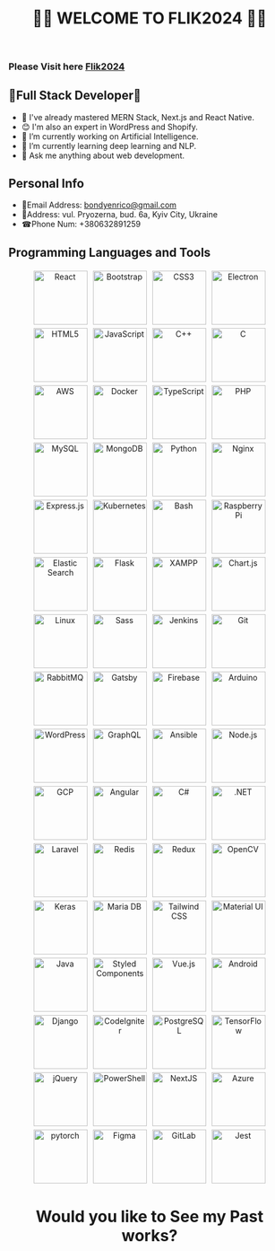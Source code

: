 # <div align="center">👋🎉 WELCOME TO FLIK2024 🎉👋<div>

<br/>

### Please Visit here <a href="https://github.com/Flik2024">Flik2024</a>

## 💎Full Stack Developer💎

- 👀 I've already mastered MERN Stack, Next.js and React Native.
- 😊 I'm also an expert in WordPress and Shopify.
- 💞️ I’m currently working on Artificial Intelligence.
- 🌱 I’m currently learning deep learning and NLP.
- 🔔 Ask me anything about web development.
<!---
Flik2024/Flik2024 is a ✨ special ✨ repository because its `README.md` (this file) appears on your GitHub profile.
You can click the Preview link to take a look at your changes.
--->

## Personal Info

- 📲Email Address: bondyenrico@gmail.com
- 🎪Address: vul. Pryozerna, bud. 6a, Kyiv City, Ukraine
- ☎Phone Num: +380632891259

## Programming Languages and Tools

<div align="center">  
<a href="https://reactjs.org/" target="_blank"><img style="margin: 3px" src="https://profilinator.rishav.dev/skills-assets/react-original-wordmark.svg" alt="React" height="96" /></a>  
<a href="https://getbootstrap.com/docs/3.4/javascript/" target="_blank"><img style="margin: 3px" src="https://profilinator.rishav.dev/skills-assets/bootstrap-plain.svg" alt="Bootstrap" height="96" /></a>  
<a href="https://www.w3schools.com/css/" target="_blank"><img style="margin: 3px" src="https://profilinator.rishav.dev/skills-assets/css3-original-wordmark.svg" alt="CSS3" height="96" /></a>  
<a href="https://www.electronjs.org/" target="_blank"><img style="margin: 3px" src="https://profilinator.rishav.dev/skills-assets/electron-original.svg" alt="Electron" height="96" /></a>  
<a href="https://en.wikipedia.org/wiki/HTML5" target="_blank"><img style="margin: 3px" src="https://profilinator.rishav.dev/skills-assets/html5-original-wordmark.svg" alt="HTML5" height="96" /></a>  
<a href="https://www.javascript.com/" target="_blank"><img style="margin: 3px" src="https://profilinator.rishav.dev/skills-assets/javascript-original.svg" alt="JavaScript" height="96" /></a>  
<a href="https://www.cplusplus.com/" target="_blank"><img style="margin: 3px" src="https://profilinator.rishav.dev/skills-assets/cplusplus-original.svg" alt="C++" height="96" /></a>  
<a href="https://www.cprogramming.com/" target="_blank"><img style="margin: 3px" src="https://profilinator.rishav.dev/skills-assets/c-original.svg" alt="C" height="96" /></a>  
<a href="https://aws.amazon.com/" target="_blank"><img style="margin: 3px" src="https://profilinator.rishav.dev/skills-assets/amazonwebservices-original-wordmark.svg" alt="AWS" height="96" /></a>  
<a href="https://www.docker.com/" target="_blank"><img style="margin: 3px" src="https://profilinator.rishav.dev/skills-assets/docker-original-wordmark.svg" alt="Docker" height="96" /></a>  
<a href="https://www.typescriptlang.org/" target="_blank"><img style="margin: 3px" src="https://profilinator.rishav.dev/skills-assets/typescript-original.svg" alt="TypeScript" height="96" /></a>  
<a href="https://www.php.net/" target="_blank"><img style="margin: 3px" src="https://profilinator.rishav.dev/skills-assets/php-original.svg" alt="PHP" height="96" /></a>  
<a href="https://www.mysql.com/" target="_blank"><img style="margin: 3px" src="https://profilinator.rishav.dev/skills-assets/mysql-original-wordmark.svg" alt="MySQL" height="96" /></a>  
<a href="https://www.mongodb.com/" target="_blank"><img style="margin: 3px" src="https://profilinator.rishav.dev/skills-assets/mongodb-original-wordmark.svg" alt="MongoDB" height="96" /></a>  
<a href="https://www.python.org/" target="_blank"><img style="margin: 3px" src="https://profilinator.rishav.dev/skills-assets/python-original.svg" alt="Python" height="96" /></a>  
<a href="https://www.nginx.com/" target="_blank"><img style="margin: 3px" src="https://profilinator.rishav.dev/skills-assets/nginx-original.svg" alt="Nginx" height="96" /></a>  
<a href="https://expressjs.com/" target="_blank"><img style="margin: 3px" src="https://profilinator.rishav.dev/skills-assets/express-original-wordmark.svg" alt="Express.js" height="96" /></a>  
<a href="https://kubernetes.io/" target="_blank"><img style="margin: 3px" src="https://profilinator.rishav.dev/skills-assets/kubernetes-icon.svg" alt="Kubernetes" height="96" /></a>  
<a href="https://www.gnu.org/software/bash/" target="_blank"><img style="margin: 3px" src="https://profilinator.rishav.dev/skills-assets/gnu_bash-icon.svg" alt="Bash" height="96" /></a>  
<a href="https://www.raspberrypi.org/" target="_blank"><img style="margin: 3px" src="https://profilinator.rishav.dev/skills-assets/raspberrypi.png" alt="Raspberry Pi" height="96" /></a>  
<a href="https://www.elastic.co/" target="_blank"><img style="margin: 3px" src="https://profilinator.rishav.dev/skills-assets/elasticsearch.png" alt="Elastic Search" height="96" /></a>  
<a href="https://flask.palletsprojects.com/" target="_blank"><img style="margin: 3px" src="https://profilinator.rishav.dev/skills-assets/flask.png" alt="Flask" height="96" /></a>  
<a href="https://www.apachefriends.org/" target="_blank"><img style="margin: 3px" src="https://profilinator.rishav.dev/skills-assets/xampp.png" alt="XAMPP" height="96" /></a>  
<a href="https://www.chartjs.org/" target="_blank"><img style="margin: 3px" src="https://profilinator.rishav.dev/skills-assets/logo-title.svg" alt="Chart.js" height="96" /></a>  
<a href="https://www.linux.org/" target="_blank"><img style="margin: 3px" src="https://profilinator.rishav.dev/skills-assets/linux-original.svg" alt="Linux" height="96" /></a>  
<a href="https://sass-lang.com/" target="_blank"><img style="margin: 3px" src="https://profilinator.rishav.dev/skills-assets/sass-original.svg" alt="Sass" height="96" /></a>  
<a href="https://www.jenkins.io/" target="_blank"><img style="margin: 3px" src="https://profilinator.rishav.dev/skills-assets/jenkins-icon.svg" alt="Jenkins" height="96" /></a>  
<a href="https://github.com/" target="_blank"><img style="margin: 3px" src="https://profilinator.rishav.dev/skills-assets/git-scm-icon.svg" alt="Git" height="96" /></a>  
<a href="https://www.rabbitmq.com/" target="_blank"><img style="margin: 3px" src="https://profilinator.rishav.dev/skills-assets/rabbitmq-icon.svg" alt="RabbitMQ" height="96" /></a>  
<a href="https://www.gatsbyjs.com/" target="_blank"><img style="margin: 3px" src="https://profilinator.rishav.dev/skills-assets/gatsby.png" alt="Gatsby" height="96" /></a>  
<a href="https://firebase.google.com/" target="_blank"><img style="margin: 3px" src="https://profilinator.rishav.dev/skills-assets/firebase.png" alt="Firebase" height="96" /></a>  
<a href="https://www.arduino.cc/" target="_blank"><img style="margin: 3px" src="https://profilinator.rishav.dev/skills-assets/arduino.png" alt="Arduino" height="96" /></a>  
<a href="https://wordpress.com/" target="_blank"><img style="margin: 3px" src="https://profilinator.rishav.dev/skills-assets/wordpress.png" alt="WordPress" height="96" /></a>  
<a href="https://graphql.org/" target="_blank"><img style="margin: 3px" src="https://profilinator.rishav.dev/skills-assets/graphql.png" alt="GraphQL" height="96" /></a>  
<a href="https://www.ansible.com/" target="_blank"><img style="margin: 3px" src="https://profilinator.rishav.dev/skills-assets/ansible.png" alt="Ansible" height="96" /></a>  
<a href="https://nodejs.org/" target="_blank"><img style="margin: 3px" src="https://profilinator.rishav.dev/skills-assets/nodejs-original-wordmark.svg" alt="Node.js" height="96" /></a>  
<a href="https://cloud.google.com/" target="_blank"><img style="margin: 3px" src="https://profilinator.rishav.dev/skills-assets/google_cloud-icon.svg" alt="GCP" height="96" /></a>  
<a href="https://angular.io/" target="_blank"><img style="margin: 3px" src="https://profilinator.rishav.dev/skills-assets/angularjs-original.svg" alt="Angular" height="96" /></a>  
<a href="https://docs.microsoft.com/en-us/dotnet/csharp/" target="_blank"><img style="margin: 3px" src="https://profilinator.rishav.dev/skills-assets/csharp-original.svg" alt="C#" height="96" /></a>  
<a href="https://dotnet.microsoft.com/download/dotnet-framework" target="_blank"><img style="margin: 3px" src="https://profilinator.rishav.dev/skills-assets/dot-net-original-wordmark.svg" alt=".NET" height="96" /></a>  
<a href="https://laravel.com/" target="_blank"><img style="margin: 3px" src="https://profilinator.rishav.dev/skills-assets/laravel-plain-wordmark.svg" alt="Laravel" height="96" /></a>  
<a href="https://redis.io/" target="_blank"><img style="margin: 3px" src="https://profilinator.rishav.dev/skills-assets/redis-original-wordmark.svg" alt="Redis" height="96" /></a>  
<a href="https://redux.js.org/" target="_blank"><img style="margin: 3px" src="https://profilinator.rishav.dev/skills-assets/redux-original.svg" alt="Redux" height="96" /></a>  
<a href="https://opencv.org/" target="_blank"><img style="margin: 3px" src="https://profilinator.rishav.dev/skills-assets/opencv-icon.svg" alt="OpenCV" height="96" /></a>  
<a href="https://keras.io/" target="_blank"><img style="margin: 3px" src="https://profilinator.rishav.dev/skills-assets/keras.png" alt="Keras" height="96" /></a>  
<a href="https://mariadb.org/" target="_blank"><img style="margin: 3px" src="https://profilinator.rishav.dev/skills-assets/mariadb.png" alt="Maria DB" height="96" /></a>  
<a href="https://www.tailwindcss.com/" target="_blank"><img style="margin: 3px" src="https://profilinator.rishav.dev/skills-assets/tailwindcss.svg" alt="Tailwind CSS" height="96" /></a>  
<a href="https://mui.com/" target="_blank"><img style="margin: 3px" src="https://profilinator.rishav.dev/skills-assets/mui.png" alt="Material UI" height="96" /></a>  
<a href="https://www.java.com/" target="_blank"><img style="margin: 3px" src="https://profilinator.rishav.dev/skills-assets/java-original-wordmark.svg" alt="Java" height="96" /></a>  
<a href="https://styled-components.com/" target="_blank"><img style="margin: 3px" src="https://profilinator.rishav.dev/skills-assets/styled-components.png" alt="Styled Components" height="96" /></a>  
<a href="https://vuejs.org/" target="_blank"><img style="margin: 3px" src="https://profilinator.rishav.dev/skills-assets/vuejs-original-wordmark.svg" alt="Vue.js" height="96" /></a>  
<a href="https://www.android.com/intl/en_in/" target="_blank"><img style="margin: 3px" src="https://profilinator.rishav.dev/skills-assets/android-original-wordmark.svg" alt="Android" height="96" /></a>  
<a href="https://www.djangoproject.com/" target="_blank"><img style="margin: 3px" src="https://profilinator.rishav.dev/skills-assets/django-original.svg" alt="Django" height="96" /></a>  
<a href="https://codeigniter.com/" target="_blank"><img style="margin: 3px" src="https://profilinator.rishav.dev/skills-assets/codeigniter.svg" alt="CodeIgniter" height="96" /></a>  
<a href="https://www.postgresql.org/" target="_blank"><img style="margin: 3px" src="https://profilinator.rishav.dev/skills-assets/postgresql-original-wordmark.svg" alt="PostgreSQL" height="96" /></a>  
<a href="https://www.tensorflow.org/" target="_blank"><img style="margin: 3px" src="https://profilinator.rishav.dev/skills-assets/tensorflow-icon.svg" alt="TensorFlow" height="96" /></a>  
<a href="https://jquery.com/" target="_blank"><img style="margin: 3px" src="https://profilinator.rishav.dev/skills-assets/jquery.png" alt="jQuery" height="96" /></a>  
<a href="https://docs.microsoft.com/en-us/powershell/" target="_blank"><img style="margin: 3px" src="https://profilinator.rishav.dev/skills-assets/powershell.png" alt="PowerShell" height="96" /></a>  
<a href="https://nextjs.org/" target="_blank"><img style="margin: 3px" src="https://profilinator.rishav.dev/skills-assets/nextjs.png" alt="NextJS" height="96" /></a>  
<a href="https://azure.microsoft.com/en-in/" target="_blank"><img style="margin: 3px" src="https://profilinator.rishav.dev/skills-assets/microsoft_azure-icon.svg" alt="Azure" height="96" /></a>  
<a href="https://pytorch.org/" target="_blank"><img style="margin: 3px" src="https://profilinator.rishav.dev/skills-assets/pytorch-icon.svg" alt="pytorch" height="96" /></a>  
<a href="https://www.figma.com/" target="_blank"><img style="margin: 3px" src="https://profilinator.rishav.dev/skills-assets/figma-icon.svg" alt="Figma" height="96" /></a>  
<a href="https://about.gitlab.com/" target="_blank"><img style="margin: 3px" src="https://profilinator.rishav.dev/skills-assets/gitlab.svg" alt="GitLab" height="96" /></a>  
<a href="https://www.jestjs.io/" target="_blank"><img style="margin: 3px" src="https://profilinator.rishav.dev/skills-assets/jest.svg" alt="Jest" height="96" /></a>  
</div>

# <div align="center">Would you like to See my Past works?</div>
